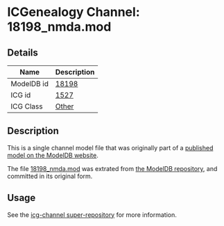 # ICGenealogy Channel: 18198\_nmda.mod

## Details

Name | Description
---- | -----------
ModelDB id | [18198](http://senselab.med.yale.edu/ModelDB/ShowModel.cshtml?model=18198)
ICG id | [1527](http://icg.neurotheory.ox.ac.uk/channels/other/1527)
ICG Class | [Other](http://icg.neurotheory.ox.ac.uk/channels/other)

## Description

This is a single channel model file that was originally part of a [published model on the ModelDB website](http://senselab.med.yale.edu/mModelDB/ShowModel.cshtml?model=18198).

The file [18198\_nmda.mod](18198_nmda.mod) was extrated from [the ModelDB repository](http://senselab.med.yale.edu/ModelDB/ShowModel.cshtml?model=18198), and committed in its original form.

## Usage

See the [icg-channel super-repository](https://github.com/icgenealogy/icg-channels) for more information.